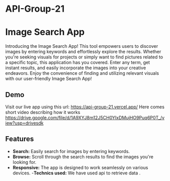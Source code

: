 # API-Group-21

# Image Search App

Introducing the Image Search App! This tool empowers users to discover images by entering keywords and effortlessly explore the results. Whether you're seeking visuals for projects or simply want to find pictures related to a specific topic, this application has you covered. Enter any term, get instant results, and easily incorporate the images into your creative endeavors. Enjoy the convenience of finding and utilizing relevant visuals with our user-friendly Image Search App!

## Demo

Visit our live app using this url: https://api-group-21.vercel.app/
Here comes short video describing how it works https://drive.google.com/file/d/1A9XYJ8m12J5CH0YIxDMujHO9Puq6P0T_/view?usp=drivesdk

## Features

- **Search:** Easily search for images by entering keywords.
- **Browse:** Scroll through the search results to find the images you're looking for.
- **Responsive:** The app is designed to work seamlessly on various devices.
-**Technics used:** We have used api to retrieve data .

